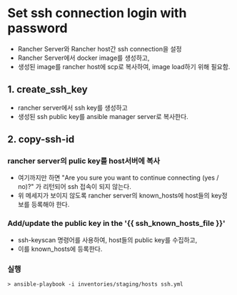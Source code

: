 # Set ssh connection login with password
- Rancher Server와 Rancher host간 ssh connection을 설정
- Rancher Server에서 docker image를 생성하고,
- 생성된 image를 rancher host에 scp로 복사하여, image load하기 위해 필요함.

## 1. create_ssh_key
- rancher server에서 ssh key를 생성하고
- 생성된 ssh public key를 ansible manager server로 복사한다.

## 2. copy-ssh-id
###  rancher server의 pulic key를 host서버에 복사
- 여기까지만 하면 "Are you sure you want to continue connecting (yes / no)?" 가 리턴되어 ssh 접속이 되지 않는다.
- 위 메세지가 보이지 않도록 rancher server의 known_hosts에 host들의 key정보를 등록해야 한다.
### Add/update the public key in the '{{ ssh_known_hosts_file }}'
- ssh-keyscan 명령어를 사용하여, host들의 public key를 수집하고,
- 이를 known_hosts에 등록한다.

### 실행
```
> ansible-playbook -i inventories/staging/hosts ssh.yml
```
